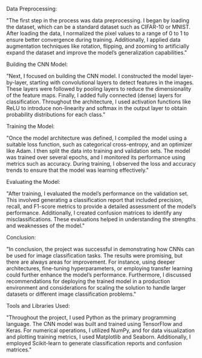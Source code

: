 Data Preprocessing:

"The first step in the process was data preprocessing. I began by loading the dataset, which can be a standard dataset such as CIFAR-10 or MNIST. After loading the data, I normalized the pixel values to a range of 0 to 1 to ensure better convergence during training. Additionally, I applied data augmentation techniques like rotation, flipping, and zooming to artificially expand the dataset and improve the model’s generalization capabilities."

Building the CNN Model:

"Next, I focused on building the CNN model. I constructed the model layer-by-layer, starting with convolutional layers to detect features in the images. These layers were followed by pooling layers to reduce the dimensionality of the feature maps. Finally, I added fully connected (dense) layers for classification. Throughout the architecture, I used activation functions like ReLU to introduce non-linearity and softmax in the output layer to obtain probability distributions for each class."

Training the Model:

"Once the model architecture was defined, I compiled the model using a suitable loss function, such as categorical cross-entropy, and an optimizer like Adam. I then split the data into training and validation sets. The model was trained over several epochs, and I monitored its performance using metrics such as accuracy. During training, I observed the loss and accuracy trends to ensure that the model was learning effectively."

Evaluating the Model:

"After training, I evaluated the model’s performance on the validation set. This involved generating a classification report that included precision, recall, and F1-score metrics to provide a detailed assessment of the model’s performance. Additionally, I created confusion matrices to identify any misclassifications. These evaluations helped in understanding the strengths and weaknesses of the model."

Conclusion:

"In conclusion, the project was successful in demonstrating how CNNs can be used for image classification tasks. The results were promising, but there are always areas for improvement. For instance, using deeper architectures, fine-tuning hyperparameters, or employing transfer learning could further enhance the model’s performance. Furthermore, I discussed recommendations for deploying the trained model in a production environment and considerations for scaling the solution to handle larger datasets or different image classification problems."

Tools and Libraries Used:

"Throughout the project, I used Python as the primary programming language. The CNN model was built and trained using TensorFlow and Keras. For numerical operations, I utilized NumPy, and for data visualization and plotting training metrics, I used Matplotlib and Seaborn. Additionally, I employed Scikit-learn to generate classification reports and confusion matrices."

